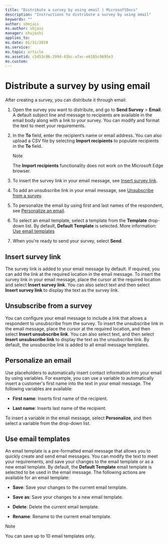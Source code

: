 ```yaml
---
title: "Distribute a survey by using email | MicrosoftDocs"
description: "Instructions to distribute a survey by using email"
keywords: ""
author: sbmjais
ms.author: shjais
manager: shujoshi
applies_to: 
ms.date: 01/31/2019
ms.service: 
ms.topic: article
ms.assetid: c5d53c06-299d-43bc-a7ac-e6185c9695e3
ms.custom: 
---
```

# Distribute a survey by using email

After creating a survey, you can distribute it through email: 

1.  Open the survey you want to distribute, and go to **Send Survey** &gt; **Email**. A default subject line and message to recipients are available in the email body along with a link to your survey. You can modify and format the text to meet your requirements.

2.  In the **To** field, enter the recipient’s name or email address. You can also upload a CSV file by selecting **Import recipients** to populate recipients in the **To** field.

    > [!NOTE]
    > The **Import recipients** functionality does not work on the Microsoft Edge browser.

3.  To insert the survey link in your email message, see [Insert survey link](#insert-survey-link).  

4.  To add an unsubscribe link in your email message, see [Unsubscribe from a survey](#unsubscribe-from-a-survey).  

5.  To personalize the email by using first and last names of the respondent, see [Personalize an email](#personalize-an-email).  

6.  To select an email template, select a template from the **Template** drop-down list. By default, **Default Template** is selected. More information: [Use email templates](#use-email-templates)  

7.  When you’re ready to send your survey, select **Send**.

## Insert survey link

The survey link is added to your email message by default. If required, you can add the link at the required location in the email message. To insert the survey link in your email message, place the cursor at the required location and select **Insert survey link**. You can also select text and then select **Insert survey link** to display the text as the survey link.

## Unsubscribe from a survey

You can configure your email message to include a link that allows a respondent to unsubscribe from the survey. To insert the unsubscribe link in the email message, place the cursor at the required location, and then select **Insert unsubscribe link**. You can also select text, and then select **Insert unsubscribe link** to display the text as the unsubscribe link. By default, the unsubscribe link is added to all email message templates.

## Personalize an email

Use placeholders to automatically insert contact information into your email by using variables. For example, you can use a variable to automatically insert a customer's first name into the text in your email message. The following variables are available:

- **First name**: Inserts first name of the recipient.

- **Last name**: Inserts last name of the recipient.

To insert a variable in the email message, select **Personalize**, and then select a variable from the drop-down list.

## Use email templates

An email template is a pre-formatted email message that allows you to quickly create and send email messages. You can modify the text to meet your requirements, and save your changes to the email template or as a new email template. By default, the **Default Template** email template is selected to be used in the email message. The following actions are available for an email template:

- **Save**: Save your changes to the current email template.

- **Save as**: Save your changes to a new email template.

- **Delete**: Delete the current email template.

- **Rename**: Rename to the current email template.

> [!NOTE]
> You can save up to 10 email templates only.

